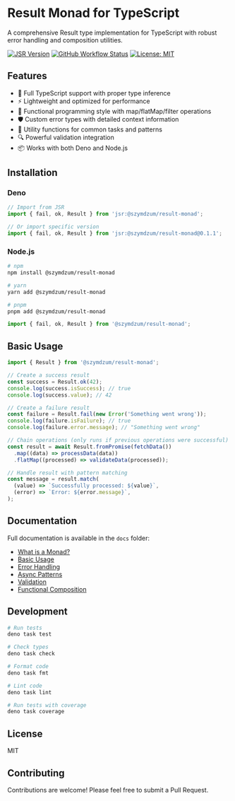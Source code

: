 # Result Monad for TypeScript

A comprehensive Result type implementation for TypeScript with robust error handling and composition
utilities.

[![JSR Version](https://jsr.io/badges/@szymdzum/result-monad)](https://jsr.io/@szymdzum/result-monad)
[![GitHub Workflow Status](https://img.shields.io/github/actions/workflow/status/szymdzum/result-monad/publish.yml?branch=main)](https://github.com/szymdzum/result-monad/actions)
[![License: MIT](https://img.shields.io/badge/License-MIT-blue.svg)](https://opensource.org/licenses/MIT)

## Features

- 🚀 Full TypeScript support with proper type inference
- ⚡ Lightweight and optimized for performance
- 🔄 Functional programming style with map/flatMap/filter operations
- 🛡️ Custom error types with detailed context information
- 🧩 Utility functions for common tasks and patterns
- 🔍 Powerful validation integration
- 📦 Works with both Deno and Node.js

## Installation

### Deno

```ts
// Import from JSR
import { fail, ok, Result } from 'jsr:@szymdzum/result-monad';

// Or import specific version
import { fail, ok, Result } from 'jsr:@szymdzum/result-monad@0.1.1';
```

### Node.js

```bash
# npm
npm install @szymdzum/result-monad

# yarn
yarn add @szymdzum/result-monad

# pnpm
pnpm add @szymdzum/result-monad
```

```ts
import { fail, ok, Result } from '@szymdzum/result-monad';
```

## Basic Usage

```ts
import { Result } from '@szymdzum/result-monad';

// Create a success result
const success = Result.ok(42);
console.log(success.isSuccess); // true
console.log(success.value); // 42

// Create a failure result
const failure = Result.fail(new Error('Something went wrong'));
console.log(failure.isFailure); // true
console.log(failure.error.message); // "Something went wrong"

// Chain operations (only runs if previous operations were successful)
const result = await Result.fromPromise(fetchData())
  .map((data) => processData(data))
  .flatMap((processed) => validateData(processed));

// Handle result with pattern matching
const message = result.match(
  (value) => `Successfully processed: ${value}`,
  (error) => `Error: ${error.message}`,
);
```

## Documentation

Full documentation is available in the `docs` folder:

- [What is a Monad?](./docs/01-what-is-a-monad.md)
- [Basic Usage](./docs/02-basic-usage.md)
- [Error Handling](./docs/03-error-handling.md)
- [Async Patterns](./docs/04-async-patterns.md)
- [Validation](./docs/05-validation.md)
- [Functional Composition](./docs/06-functional-composition.md)

## Development

```bash
# Run tests
deno task test

# Check types
deno task check

# Format code
deno task fmt

# Lint code
deno task lint

# Run tests with coverage
deno task coverage
```

## License

MIT

## Contributing

Contributions are welcome! Please feel free to submit a Pull Request.
